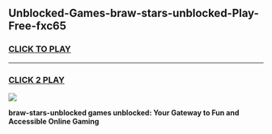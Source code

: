 
## Unblocked-Games-braw-stars-unblocked-Play-Free-fxc65
<h3>
<a href="https://premium76.site?title=braw-stars-unblocked&ref=19M">CLICK TO PLAY</a></h3>
<hr>

<h3>
<a href="https://premium76.site?title=braw-stars-unblocked&ref=19M">CLICK 2 PLAY</a>
  
</h3>

<a href="https://premium76.site?title=braw-stars-unblocked&ref=19M"><img src="https://clearcache.store/games.png"></a>


**braw-stars-unblocked games unblocked: Your Gateway to Fun and Accessible Online Gaming**
